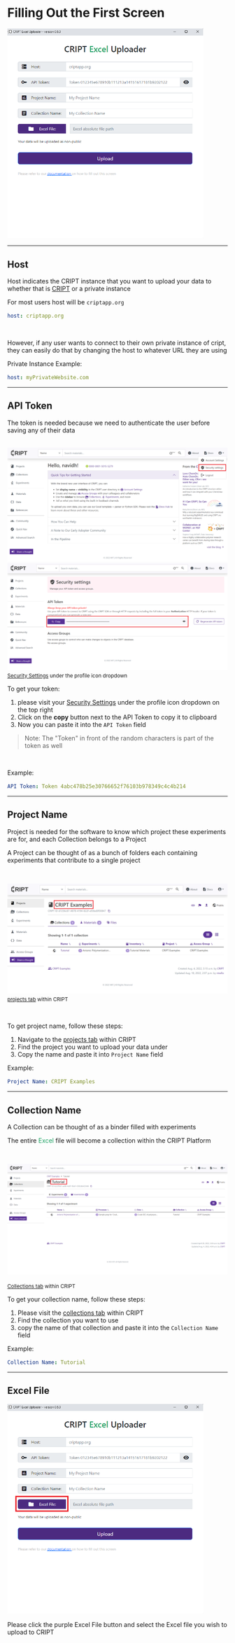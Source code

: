# Filling Out the First Screen

<img 
   alt="Screenshot of CRIPT Excel Uploader GUI first screen" class="screenshot-border" style="width: 28rem;"
   src="../docs_assets/filling_out_config/cript_excel_uploader_gui_start_screen_screenshot.png">

---

## Host

Host indicates the CRIPT instance that you want to upload your data to whether that is
<a href="https://criptapp.org/" target="_blank">CRIPT</a> or a private instance

For most users host will be `criptapp.org`

```yaml
host: criptapp.org
```

<br>

However, if any user wants to connect to their own private instance of cript, they can easily do that by changing the
host to whatever URL they are using

Private Instance Example:

```yaml
host: myPrivateWebsite.com
```

---

## API Token

The token is needed because we need to authenticate the user before saving any of their data

<br>

<img class="screenshot-border" src="../docs_assets/filling_out_config/cript_login_screen_for_token.png" alt="Screenshot of CRIPT login screen">
<img class="screenshot-border" src="../docs_assets/filling_out_config/api_token_page.png" alt="Screenshot of CRIPT security page where API token is found">


<small>
   <a href="https://criptapp.org/security/" target="_blank">Security Settings</a> under the profile icon dropdown
</small>

<br>

To get your token:

1. please visit your <a href="https://criptapp.org/security/" target="_blank">Security Settings</a> under the profile
   icon dropdown on
   the top right
2. Click on the <b>copy</b> button next to the API Token to copy it to clipboard
3. Now you can paste it into the `API Token` field

> Note: The "Token" in front of the random characters is part of the token as well

<br>

Example:

```yaml
API Token: Token 4abc478b25e30766652f76103b978349c4c4b214
```

---

## Project Name

Project is needed for the software to know which project these experiments are for, and each Collection belongs to a
Project

A Project can be thought of as a bunch of folders each containing experiments that contribute to a single project

<br>

<img class="screenshot-border" src="../docs_assets/filling_out_config/project_name_screenshot.png"
alt="Screenshot of project screen within CRIPT">
<small>
<a href="https://criptapp.org/project/" target="_blank">projects tab</a> within CRIPT
</small>


<br>

To get project name, follow these steps:

1. Navigate to the <a href="https://criptapp.org/project/" target="_blank">projects tab</a> within CRIPT
2. Find the project you want to upload your data under
3. Copy the name and paste it into `Project Name` field

Example:

```yaml
Project Name: CRIPT Examples
```

---

## Collection Name

A Collection can be thought of as a binder filled with experiments

The entire <span style="color: #21a366">Excel</span> file will become a collection within the CRIPT Platform

<br>

<img class="screenshot-border" src="../docs_assets/filling_out_config/collections_name_screenshot.png"
alt="Screenshot of project screen within CRIPT">

<small>
   <a href="https://criptapp.org/collection/" target="_blank">Collections tab</a> within CRIPT
</small>

<br>

To get your collection name, follow these steps:

1. Please visit the <a href="https://criptapp.org/collection/" target="_blank">collections tab</a> within CRIPT
2. Find the collection you want to use
3. copy the name of that collection and paste it into the `Collection Name` field

Example:

```yaml
Collection Name: Tutorial
```

---

## Excel File

<img 
   alt="Screenshot of CRIPT Excel Uploader button that when clicked the user can pick the Excel file they want to upload"
   class="screenshot-border" style="width: 28rem;"
   src="../docs_assets/filling_out_config/excel_uploader_find_file_button.png">

Please click the purple Excel File button and select the Excel file you wish to upload to CRIPT

<br> <br>
